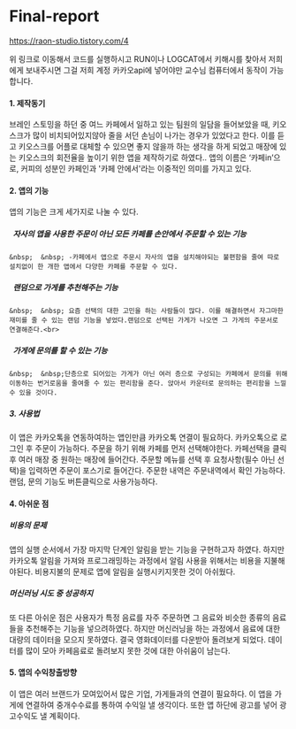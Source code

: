 # Final-report

https://raon-studio.tistory.com/4

위 링크로 이동해서 코드를 실행하시고 RUN이나 LOGCAT에서 키해시를 찾아서 저희에게 보내주시면 그걸 저희 계정 카카오api에 넣어야만 교수님 컴퓨터에서 동작이 가능합니다.

#### 1. 제작동기<br>
 브레인 스토밍을 하던 중 여느 카페에서 일하고 있는 팀원의 일담을 들어보았을 때, 키오스크가 많이 비치되어있지않아 줄을 서던 손님이 나가는 경우가 있었다고 한다.  이를 듣고  키오스크를 어플로 대체할 수 있으면 좋지 않을까 하는 생각을 하게 되었고 매장에 있는 키오스크의 회전율을 높이기 위한 앱을 제작하기로 하였다..
 앱의 이름은 ‘카페in’으로, 커피의 성분인 카페인과 '카페 안에서'라는 이중적인 의미를 가지고 있다. 

#### 2. 앱의 기능<br>
 앱의 기능은 크게 세가지로 나눌 수 있다.<br>
  #####  &nbsp; 자사의 앱을 사용한 주문이 아닌 모든 카페를 손안에서 주문할 수 있는 기능<br>
    &nbsp;  &nbsp; -카페에서 앱으로 주문시 자사의 앱을 설치해야되는 불편함을 줄여 따로 설치없이 한 개한 앱에서 다양한 카페를 주문할 수 있다. 
  #####  &nbsp; 랜덤으로 가게를 추천해주는 기능<br>
    &nbsp;  &nbsp; 요즘 선택의 대한 고민을 하는 사람들이 많다. 이를 해결하면서 자그마한 재미를 줄 수 있는 랜덤 기능을 넣었다.랜덤으로 선택된 가게가 나오면 그 가게의 주문서로 연결해준다.<br>
  #####  &nbsp; 가게에 문의를 할 수 있는 기능<br>
    &nbsp;  &nbsp;단층으로 되어있는 가게가 아닌 여러 층으로 구성되는 카페에서 문의를 위해 이동하는 번거로움을 줄여줄 수 있는 편리함을 준다. 앉아서 카운터로 문의하는 편리함을 느낄 수 있을 것이다.


##### 3. 사용법<br>
이 앱은 카카오톡을 연동하여하는 앱인만큼 카카오톡 연결이 필요하다. 카카오톡으로 로그인 후 주문이 가능하다. 주문을 하기 위해 카페를 먼저 선택해야한다. 카페선택을 클릭 후 여러 매장 중 원하는 매장에 들어간다. 주문할 메뉴를 선택 후 요청사항(필수 아닌 선택)을 입력하면 주문이 포스기로 들어간다. 주문한 내역은 주문내역에서 확인 가능하다. 랜덤, 문의 기능도 버튼클릭으로 사용가능하다.

#### 4. 아쉬운 점<br>
  ##### 비용의 문제<br>
 앱의 실행 순서에서 가장 마지막 단계인 알림을 받는 기능을 구현하고자 하였다. 하지만 카카오톡 알림을 가져와 프로그래밍하는 과정에서 알림 사용을 위해서는 비용을 지불해야된다. 비용지불의 문제로 앱에 알림을 실행시키지못한 것이 아쉬웠다. 
  ##### 머신러닝 시도 중 성공하지 <br>
 또 다른 아쉬운 점은 사용자가 특정 음료를 자주 주문하면 그 음료와 비슷한 종류의 음료들을 추천해주는 기능을 넣으려하였다. 하지만 머신러닝을 하는 과정에서 음료에 대한 대량의 데이터을 모으지 못하였다. 결국 영화데이터를 다운받아 돌려보게 되었다. 데이터를 많이 모아 카페음료로 돌려보지 못한 것에 대한 아쉬움이 남는다.

#### 5. 앱의 수익창출방향<br>
이 앱은 여러 브랜드가 모여있어서 많은 기업, 가게들과의 연결이 필요하다. 이 앱을 가게에 연결하여 중개수수료를 통하여 수익일 낼 생각이다. 또한 앱 하단에 광고를 넣어 광고수익도 낼 계획이다.
